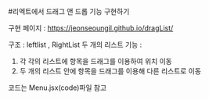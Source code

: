 #리엑트에서 드래그 앤 드롭 기능 구현하기 

구현 페이지 : https://jeonseoungil.github.io/dragList/

구조 : leftlist , RightList 두 개의 리스트
기능 :
1) 각 각의 리스트에 항목을 드래그를 이용하여 위치 이동 
2) 두 개의 리스트 안에 항목을 드래그를 이용해 다른 리스트로 이동

 코드는 Menu.jsx(code)파일 참고 
